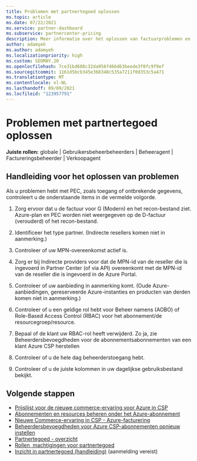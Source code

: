 ```yaml
---
title: Problemen met partnertegoed oplossen
ms.topic: article
ms.date: 07/22/2021
ms.service: partner-dashboard
ms.subservice: partnercenter-pricing
description: Meer informatie over het oplossen van factuurproblemen en andere problemen met betrekking tot partnertegoed (PEC).
author: adamyeh
ms.author: adamyeh
ms.localizationpriority: high
ms.custom: SEOMAY.20
ms.openlocfilehash: 7ce31bd688c32da956f466d63beede3f0fc9f9ef
ms.sourcegitcommit: 1161d5bcb345e368348c535a7211f0d353c5a471
ms.translationtype: MT
ms.contentlocale: nl-NL
ms.lasthandoff: 09/09/2021
ms.locfileid: "123957791"
---
```

# <a name="troubleshooting-partner-earned-credit"></a>Problemen met partnertegoed oplossen

**Juiste rollen:** globale | Gebruikersbeheerbeheerders | Beheeragent | Factureringsbeheerder | Verkoopagent

## <a name="troubleshooting-guide"></a>Handleiding voor het oplossen van problemen

Als u problemen hebt met PEC, zoals toegang of ontbrekende gegevens, controleert u de onderstaande items in de vermelde volgorde.

1. Zorg ervoor dat u de factuur voor G (Modern) en het recon-bestand ziet. Azure-plan en PEC worden niet weergegeven op de D-factuur (verouderd) of het recon-bestand.

2. Identificeer het type partner. (Indirecte resellers komen niet in aanmerking.)

3. Controleer of uw MPN-overeenkomst actief is.

4. Zorg er bij Indirecte providers voor dat de MPN-id van de reseller die is ingevoerd in Partner Center (of via API) overeenkomt met de MPN-id van de reseller die is ingevoerd in de Azure Portal.

5. Controleer of uw aanbieding in aanmerking komt. (Oude Azure-aanbiedingen, gereserveerde Azure-instanties en producten van derden komen niet in aanmerking.)

6. Controleer of u een geldige rol hebt voor Beheer namens (AOBO) of Role-Based Access Control (RBAC) voor het abonnement/de resourcegroep/resource.

7. Bepaal of de klant uw RBAC-rol heeft verwijderd. Zo ja, zie Beheerdersbevoegdheden voor de abonnementsabonnementen van een klant Azure CSP herstellen

8. Controleer of u de hele dag beheerderstoegang hebt.

9. Controleer of u de juiste kolommen in uw dagelijkse gebruiksbestand bekijkt.

## <a name="next-steps"></a>Volgende stappen

- [Prijslijst voor de nieuwe commerce-ervaring voor Azure in CSP](azure-plan-price-list.md)
- [Abonnementen en resources beheren onder het Azure-abonnement](azure-plan-manage.md)
- [Nieuwe Commerce-ervaring in CSP - Azure-facturering](azure-plan-billing.md)
- [Beheerdersbevoegdheden voor Azure CSP-abonnementen opnieuw instellen](revoke-reinstate-csp.md)
- [Partnertegoed - overzicht](partner-earned-credit.md)
- [Rollen, machtigingen voor partnertegoed](azure-roles-perms-pec.md)
- [Inzicht in partnertegoed (handleiding)](https://partner.microsoft.com/resources/detail/understanding-partner-earned-credit-pdf) (aanmelding vereist)
